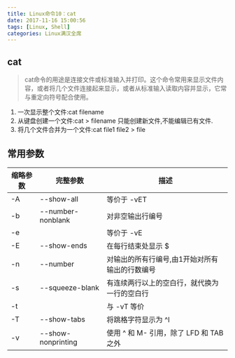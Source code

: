 ```yaml
---
title: Linux命令10：cat
date: 2017-11-16 15:00:56
tags: [Linux, Shell]
categories: Linux满汉全席
---
```


## cat

> cat命令的用途是连接文件或标准输入并打印。这个命令常用来显示文件内容，或者将几个文件连接起来显示，或者从标准输入读取内容并显示，它常与重定向符号配合使用。

1. 一次显示整个文件:cat filename
2. 从键盘创建一个文件:cat > filename 只能创建新文件,不能编辑已有文件.
3. 将几个文件合并为一个文件:cat file1 file2 > file

## 常用参数

| 缩略参数 | 完整参数  | 描述
| --- | --- | ---
| -A | --show-all | 等价于 -vET
| -b | --number-nonblank | 对非空输出行编号
| -e | | 等价于 -vE
| -E | --show-ends | 在每行结束处显示 $
| -n | --number | 对输出的所有行编号,由1开始对所有输出的行数编号
| -s | --squeeze-blank | 有连续两行以上的空白行，就代换为一行的空白行
| -t | | 与 -vT 等价
| -T | --show-tabs  | 将跳格字符显示为 ^I
| -v | --show-nonprinting | 使用 ^ 和 M- 引用，除了 LFD 和 TAB 之外